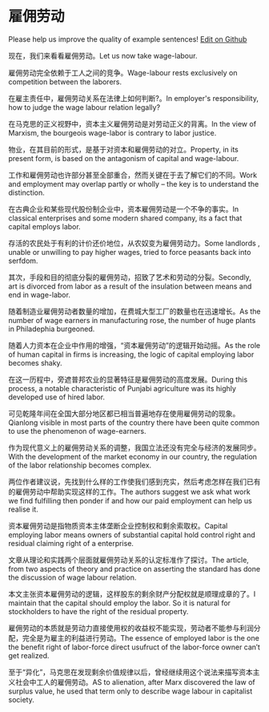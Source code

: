 # 雇佣劳动

Please help us improve the quality of example sentences! [Edit on Github](https://github.com/jiyushe/jiyu-example-sentence-source/blob/main/chinese/guyonglaodong.md)

<p><span class="chinese">现在，我们来看看雇佣劳动。</span><span class="english">Let us now take wage-labour.</span></p>

<p><span class="chinese">雇佣劳动完全依赖于工人之间的竞争。</span><span class="english">Wage-labour rests exclusively on competition between the laborers.</span></p>

<p><span class="chinese">在雇主责任中，雇佣劳动关系在法律上如何判断?。</span><span class="english">In employer's responsibility, how to judge the wage labour relation legally?</span></p>

<p><span class="chinese">在马克思的正义视野中，资本主义雇佣劳动是对劳动正义的背离。</span><span class="english">In the view of Marxism, the bourgeois wage-labor is contrary to labor justice.</span></p>

<p><span class="chinese">物业，在其目前的形式，是基于对资本和雇佣劳动的对立。</span><span class="english">Property, in its present form, is based on the antagonism of capital and wage-labour.</span></p>

<p><span class="chinese">工作和雇佣劳动也许部分甚至全部重合，然而关键在于去了解它们的不同。</span><span class="english">Work and employment may overlap partly or wholly – the key is to understand the distinction.</span></p>

<p><span class="chinese">在古典企业和某些现代股份制企业中，资本雇佣劳动是一个不争的事实。</span><span class="english">In classical enterprises and some modern shared company, its a fact that capital employs labor.</span></p>

<p><span class="chinese">存活的农民处于有利的计价还价地位，从农奴变为雇佣劳动力。</span><span class="english">Some landlords , unable or unwilling to pay higher wages, tried to force peasants back into serfdom.</span></p>

<p><span class="chinese">其次，手段和目的彻底分裂的雇佣劳动，招致了艺术和劳动的分裂。</span><span class="english">Secondly, art is divorced from labor as a result of the insulation between means and end in wage-labor.</span></p>

<p><span class="chinese">随着制造业雇佣劳动者数量的增加，在费城大型工厂的数量也在迅速增长。</span><span class="english">As the number of wage earners in manufacturing rose, the number of huge plants in Philadephia burgeoned.</span></p>

<p><span class="chinese">随着人力资本在企业中作用的增强，“资本雇佣劳动”的逻辑开始动摇。</span><span class="english">As the role of human capital in firms is increasing, the logic of capital employing labor becomes shaky.</span></p>

<p><span class="chinese">在这一历程中，旁遮普邦农业的显著特征是雇佣劳动的高度发展。</span><span class="english">During this process, a notable characteristic of Punjabi agriculture was its highly developed use of hired labor.</span></p>

<p><span class="chinese">可见乾隆年间在全国大部分地区都已相当普遍地存在使用雇佣劳动的现象。</span><span class="english">Qianlong visible in most parts of the country there have been quite common to use the phenomenon of wage-earners.</span></p>

<p><span class="chinese">作为现代意义上的雇佣劳动关系的调整，我国立法还没有完全与经济的发展同步。</span><span class="english">With the development of the market economy in our country, the regulation of the labor relationship becomes complex.</span></p>

<p><span class="chinese">两位作者建议说，先找到什么样的工作使我们感到充实，然后考虑怎样在我们已有的雇佣劳动中帮助实现这样的工作。</span><span class="english">The authors suggest we ask what work we find fulfilling then ponder if and how our paid employment can help us realise it.</span></p>

<p><span class="chinese">资本雇佣劳动是指物质资本主体垄断企业控制权和剩余索取权。</span><span class="english">Capital employing labor means owners of substantial capital hold control right and residual claiming right of a enterprise.</span></p>

<p><span class="chinese">文章从理论和实践两个层面就雇佣劳动关系的认定标准作了探讨。</span><span class="english">The article, from two aspects of theory and practice on asserting the standard has done the discussion of wage labour relation.</span></p>

<p><span class="chinese">本文主张资本雇佣劳动的逻辑，这样股东的剩余财产分配权就是顺理成章的了。</span><span class="english">I maintain that the capital should employ the labor. So it is natural for stockholders to have the right of the residual property.</span></p>

<p><span class="chinese">雇佣劳动的本质就是劳动力直接使用权的收益权不能实现，劳动者不能参与利润分配，完全是为雇主的利益进行劳动。</span><span class="english">The essence of employed labor is the one the benefit right of labor-force direct usufruct of the labor-force owner can′t get realized.</span></p>

<p><span class="chinese">至于“异化”，马克思在发现剩余价值规律以后，曾经继续用这个说法来描写资本主义社会中工人的雇佣劳动。</span><span class="english">AS to alienation, after Marx discovered the law of surplus value, he used that term only to describe wage labour in capitalist society.</span></p>

